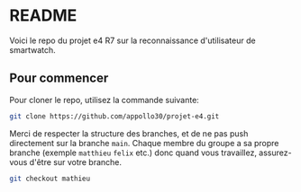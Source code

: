 # README

Voici le repo du projet e4 R7 sur la reconnaissance d'utilisateur de smartwatch. 

## Pour commencer

Pour cloner le repo, utilisez la commande suivante:

```bash
git clone https://github.com/appollo30/projet-e4.git
````

Merci de respecter la structure des branches, et de ne pas push directement sur la branche `main`. Chaque membre du groupe a sa propre branche (exemple `matthieu` `felix` etc.) donc quand vous travaillez, assurez-vous d'être sur votre branche. 

```bash
git checkout mathieu
```